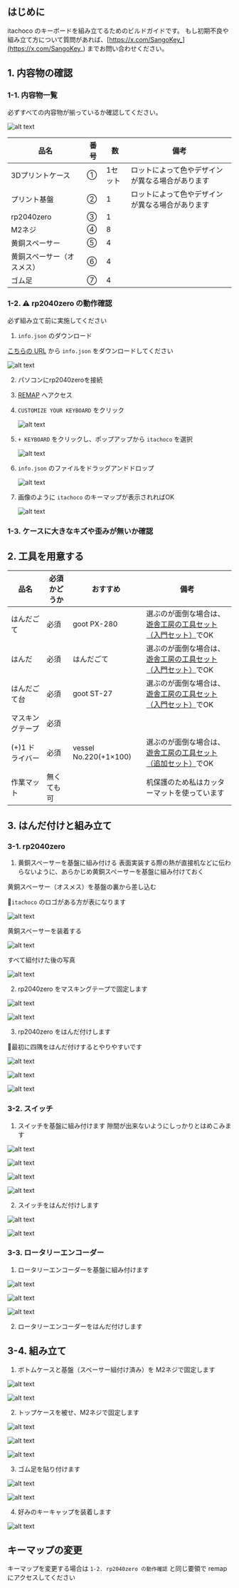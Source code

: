 ## はじめに

itachoco のキーボードを組み立てるためのビルドガイドです。
もし初期不良や組み立て方について質問があれば、[https://x.com/SangoKey_](https://x.com/SangoKey_) までお問い合わせください。

## 1. 内容物の確認

### 1-1. 内容物一覧
必ずすべての内容物が揃っているか確認してください。

![alt text](images/84206-03-21-2025_11_32_PM.png)


| 品名 | 番号 | 数 | 備考 |
| --- | --- | --- | --- |
| 3Dプリントケース | ① | 1セット | ロットによって色やデザインが異なる場合があります |
| プリント基盤 | ② | 1 | ロットによって色やデザインが異なる場合があります |
| rp2040zero | ③ | 1 |  |
| M2ネジ | ④ | 8 |  |
| 黄銅スペーサー | ⑤ | 4 |  |
| 黄銅スペーサー（オスメス） | ⑥ | 4 |  |
| ゴム足 | ⑦ | 4 |  |


### 1-2. ⚠️ rp2040zero の動作確認
必ず組み立て前に実施してください

1. `info.json` のダウンロード

[こちらの URL](https://github.com/daphnia-factory/itachoco/blob/main/build_guide/info.json) から `info.json` をダウンロードしてください

![alt text](images/infojson.png)

2. パソコンにrp2040zeroを接続
3. [REMAP](https://remap-keys.app/) へアクセス
4. `CUSTOMIZE YOUR KEYBOARD` をクリック

    ![alt text](images/image.png)

4. `+ KEYBOARD` をクリックし、ポップアップから `itachoco` を選択

    ![alt text](images/image-1.png)

5. `info.json` のファイルをドラッグアンドドロップ

    ![alt text](images/Remap-infojson.png4)


6. 画像のように `itachoco` のキーマップが表示されればOK

    ![alt text](images/image-2.png)

### 1-3. ケースに大きなキズや歪みが無いか確認

## 2. 工具を用意する

| 品名 | 必須かどうか | おすすめ | 備考 |
| --- | --- | --- | --- |
| はんだごて | 必須 | goot PX-280 | 選ぶのが面倒な場合は、[遊舎工房の工具セット（入門セット）](https://shop.yushakobo.jp/products/a9900to?variant=49893653086439)でOK |
| はんだ | 必須 | はんだごて | 選ぶのが面倒な場合は、[遊舎工房の工具セット（入門セット）](https://shop.yushakobo.jp/products/a9900to?variant=49893653086439)でOK |
| はんだごて台 | 必須 | goot ST-27 | 選ぶのが面倒な場合は、[遊舎工房の工具セット（入門セット）](https://shop.yushakobo.jp/products/a9900to?variant=49893653086439)でOK |
| マスキングテープ | 必須 |  |  |
| (+)1 ドライバー | 必須 | vessel No.220(+1×100)  | 選ぶのが面倒な場合は、[遊舎工房の工具セット（追加セット）](https://shop.yushakobo.jp/products/a9900to?variant=49893653119207)でOK |
| 作業マット | 無くても可 |  | 机保護のため私はカッターマットを使っています |

## 3. はんだ付けと組み立て

### 3-1. rp2040zero

1. 黄銅スペーサーを基盤に組み付ける
表面実装する際の熱が直接机などに伝わらないように、あらかじめ黄銅スペーサーを基盤に組み付けておく

黄銅スペーサー（オスメス）を基盤の裏から差し込む

🔺`itachoco` のロゴがある方が表になります

![alt text](images/84202_0.jpg)

黄銅スペーサーを装着する

![alt text](images/84201_0.jpg)

すべて組付けた後の写真

![alt text](images/84200_0.jpg)

2. rp2040zero をマスキングテープで固定します

![alt text](images/84199_0.jpg)

![alt text](images/84198_0.jpg)


3. rp2040zero をはんだ付けします

🔺最初に四隅をはんだ付けするとやりやすいです

![alt text](images/84193_0.jpg)

![alt text](images/84192_0.jpg)

![alt text](images/84189_0.jpg)

### 3-2. スイッチ

1. スイッチを基盤に組み付けます
隙間が出来ないようにしっかりとはめこみます

![alt text](images/84187_0.jpg)

![alt text](images/84186_0.jpg)

![alt text](images/84185_0.jpg)

![alt text](images/84184_0.jpg)


2. スイッチをはんだ付けします

![alt text](images/84178_0.jpg)

![alt text](images/84181_0.jpg)

### 3-3. ロータリーエンコーダー

1. ロータリーエンコーダーを基盤に組み付けます

![alt text](images/84177_0.jpg)

![alt text](images/84176_0.jpg)

![alt text](images/84175_0.jpg)

2. ロータリーエンコーダーをはんだ付けします

## 3-4. 組み立て

1. ボトムケースと基盤（スペーサー組付け済み）を M2ネジで固定します

![alt text](images/84174_0.jpg)

![alt text](images/84173_0.jpg)

2. トップケースを被せ、M2ネジで固定します


![alt text](images/84170_0.jpg)

![alt text](images/84171_0.jpg)

![alt text](images/84169_0.jpg)

3. ゴム足を貼り付けます

![alt text](images/84168_0.jpg)

![alt text](images/84166_0.jpg)

4. 好みのキーキャップを装着します

![alt text](images/84167_0.jpg)

## キーマップの変更

キーマップを変更する場合は `1-2. rp2040zero の動作確認` と同じ要領で remap にアクセスしてください


